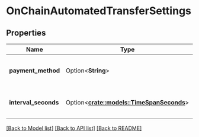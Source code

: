 # OnChainAutomatedTransferSettings

## Properties

Name | Type | Description | Notes
------------ | ------------- | ------------- | -------------
**payment_method** | Option<**String**> | payment method of the payout processor | [optional]
**interval_seconds** | Option<[**crate::models::TimeSpanSeconds**](TimeSpanSeconds.md)> | How often should the processor run | [optional]

[[Back to Model list]](../README.md#documentation-for-models) [[Back to API list]](../README.md#documentation-for-api-endpoints) [[Back to README]](../README.md)


